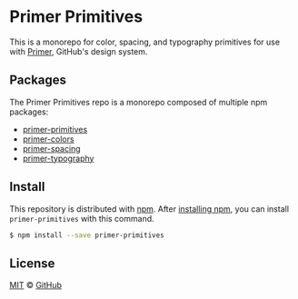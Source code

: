 # Primer Primitives

This is a monorepo for color, spacing, and typography primitives for use with [Primer][primer], GitHub's design system.

## Packages

The Primer Primitives repo is a monorepo composed of multiple npm packages:

- [primer-primitives][primer-primitives]
- [primer-colors][primer-colors]
- [primer-spacing][primer-spacing]
- [primer-typography][primer-typography]

## Install

This repository is distributed with [npm][npm]. After [installing npm][install-npm], you can install `primer-primitives` with this command.

```sh
$ npm install --save primer-primitives
```

## License

[MIT](./LICENSE) &copy; [GitHub](https://github.com/)

[primer]: https://github.com/primer/primer
[primer-primitives]: https://github.com/primer/primer-primitives/tree/master/modules/primer-primitives
[primer-colors]: https://github.com/primer/primer-primitives/tree/master/modules/primer-colors
[primer-spacing]: https://github.com/primer/primer-primitives/tree/master/modules/primer-spacing
[primer-typography]: https://github.com/primer/primer-primitives/tree/master/modules/primer-typography
[npm]: https://www.npmjs.com/
[install-npm]: https://docs.npmjs.com/getting-started/installing-node
